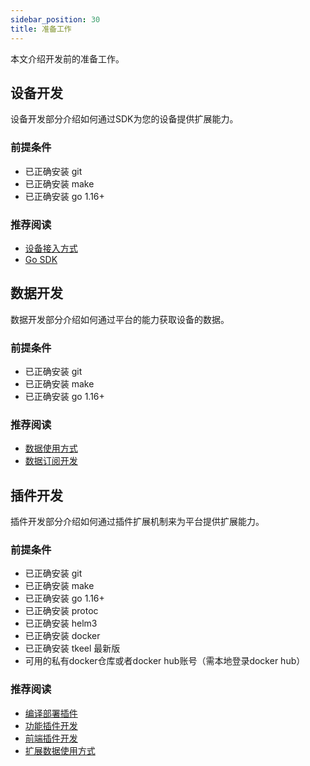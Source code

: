```yaml
---
sidebar_position: 30
title: 准备工作
---
```


本文介绍开发前的准备工作。


## 设备开发

设备开发部分介绍如何通过SDK为您的设备提供扩展能力。

###  前提条件

- 已正确安装 git
- 已正确安装 make
- 已正确安装 go 1.16+

###  推荐阅读

- [设备接入方式](../device_develop/access_way)
- [Go SDK](../device_develop/go_sdk)



## 数据开发

数据开发部分介绍如何通过平台的能力获取设备的数据。

###  前提条件

- 已正确安装 git
- 已正确安装 make
- 已正确安装 go 1.16+

###  推荐阅读

- [数据使用方式](../data_develop/data_way)
- [数据订阅开发](../data_develop/subscribe_develop)


## 插件开发

插件开发部分介绍如何通过插件扩展机制来为平台提供扩展能力。

###  前提条件

- 已正确安装 git
- 已正确安装 make
- 已正确安装 go 1.16+
- 已正确安装 protoc
- 已正确安装 helm3
- 已正确安装 docker
- 已正确安装 tkeel 最新版
- 可用的私有docker仓库或者docker hub账号（需本地登录docker hub）

###  推荐阅读

- [编译部署插件](../plugin_develop/build_deploy)
- [功能插件开发](../plugin_develop/function_develop)
- [前端插件开发](../plugin_develop/web_develop)
- [扩展数据使用方式](../plugin_develop/data_way)